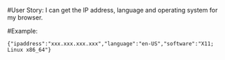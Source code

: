 #User Story: 
I can get the IP address, language and operating system for my browser.

#Example:
```
{"ipaddress":"xxx.xxx.xxx.xxx","language":"en-US","software":"X11; Linux x86_64"}
```